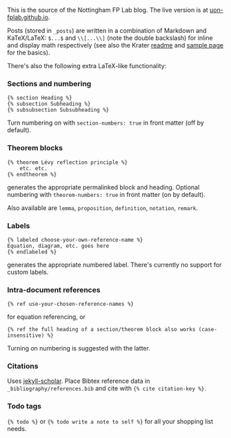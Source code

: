 This is the source of the Nottingham FP Lab blog.
The live version is at [uon-fplab.github.io](https://uon-fplab.github.io).

Posts (stored in `_posts`) are written in a combination of Markdown and KaTeX/LaTeX: `$...$` and `\\[...\\]` (note the double backslash) for inline and display math respectively (see also the Krater [readme][2] and [sample page][3] for the basics).

There's also the following extra LaTeX-like functionality:

### Sections and numbering

```
{% section Heading %}
{% subsection Subheading %}
{% subsubsection Subsubheading %}
```
Turn numbering on with
`section-numbers: true`
in front matter (off by default).

### Theorem blocks

```
{% theorem Lévy reflection principle %}
    etc. etc.
{% endtheorem %}
```
generates the appropriate permalinked block and heading.
Optional numbering with `theorem-numbers: true` in front matter (on by default).

Also available are `lemma`, `proposition`, `definition`, `notation`, `remark`.

### Labels

```
{% labeled choose-your-own-reference-name %}
Equation, diagram, etc. goes here
{% endlabeled %}
```
generates the appropriate numbered label.
There's currently no support for custom labels.

### Intra-document references

```
{% ref use-your-chosen-reference-names %}
```
for equation referencing, or
```
{% ref the full heading of a section/theorem block also works (case-insensitive) %}
```
Turning on numbering is suggested with the latter.

### Citations

Uses [jekyll-scholar](https://github.com/inukshuk/jekyll-scholar).
Place Bibtex reference data in `_bibliography/references.bib` and cite with
`{% cite citation-key %}`.

### Todo tags

`{% todo %}` or `{% todo write a note to self %}` for all your shopping list needs.



[1]: https://github.com/paolobrasolin/krater
[2]: https://github.com/paolobrasolin/krater/blob/main/README.md
[3]: https://github.com/paolobrasolin/krater/blob/main/index.md